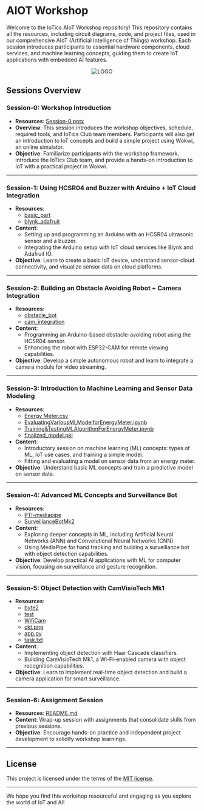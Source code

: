 # AIOT Workshop
Welcome to the IoTics AIoT Workshop repository! This repository contains all the resources, including circuit diagrams, code, and project files, used in our comprehensive AIoT (Artificial Intelligence of Things) workshop. Each session introduces participants to essential hardware components, cloud services, and machine learning concepts, guiding them to create IoT applications with embedded AI features.

<p align="center">
  <img src="https://github.com/Jjateen/AIOT-Workshop/raw/main/logo.png" alt="LOGO">
</p>

## Sessions Overview

### Session-0: Workshop Introduction
- **Resources**: [Session-0.pptx](./Session-0/Session-0.pptx)
- **Overview**: This session introduces the workshop objectives, schedule, required tools, and IoTics Club team members. Participants will also get an introduction to IoT concepts and build a simple project using Wokwi, an online simulator.
- **Objective**: Familiarize participants with the workshop framework, introduce the IoTics Club team, and provide a hands-on introduction to IoT with a practical project in Wokwi.

---

### Session-1: Using HCSR04 and Buzzer with Arduino + IoT Cloud Integration
- **Resources**: 
  - [basic_part](./Session-1/basic_part/)
  - [blynk_adafruit](./Session-1/blynk_adafruit/)
- **Content**: 
  - Setting up and programming an Arduino with an HCSR04 ultrasonic sensor and a buzzer.
  - Integrating the Arduino setup with IoT cloud services like Blynk and Adafruit IO.
- **Objective**: Learn to create a basic IoT device, understand sensor-cloud connectivity, and visualize sensor data on cloud platforms.

---

### Session-2: Building an Obstacle Avoiding Robot + Camera Integration
- **Resources**:
  - [obstacle_bot](./Session-2/obstacle_bot/)
  - [cam_integration](./Session-2/cam_integration/)
- **Content**: 
  - Programming an Arduino-based obstacle-avoiding robot using the HCSR04 sensor.
  - Enhancing the robot with ESP32-CAM for remote viewing capabilities.
- **Objective**: Develop a simple autonomous robot and learn to integrate a camera module for video streaming.

---

### Session-3: Introduction to Machine Learning and Sensor Data Modeling
- **Resources**:
  - [Energy Meter.csv](./Session-3/Energy%20Meter.csv)
  - [EvaluatingVariousMLModelforEnergyMeter.ipynb](./Session-3/EvaluatingVariousMLModelforEnergyMeter.ipynb)
  - [Training&TestingMLAlgorithmForEnergyMeter.ipynb](./Session-3/Training&TestingMLAlgorithmForEnergyMeter.ipynb)
  - [finalized_model.pkl](./Session-3/finalized_model.pkl)
- **Content**: 
  - Introductory session on machine learning (ML) concepts: types of ML, IoT use cases, and training a simple model.
  - Fitting and evaluating a model on sensor data from an energy meter.
- **Objective**: Understand basic ML concepts and train a predictive model on sensor data.

---

### Session-4: Advanced ML Concepts and Surveillance Bot
- **Resources**:
  - [PTI-mediapipe](./Session-4/PTI-mediapipe/)
  - [SurveillanceBotMk2](./Session-4/SurveillanceBotMk2/)
- **Content**: 
  - Exploring deeper concepts in ML, including Artificial Neural Networks (ANN) and Convolutional Neural Networks (CNN).
  - Using MediaPipe for hand tracking and building a surveillance bot with object detection capabilities.
- **Objective**: Develop practical AI applications with ML for computer vision, focusing on surveillance and gesture recognition.

---

### Session-5: Object Detection with CamVisioTech Mk1
- **Resources**:
  - [byte2](./Session-5/byte2/)
  - [test](./Session-5/test/)
  - [WifiCam](./Session-5/WifiCam/)
  - [ckt.png](./Session-5/ckt.png)
  - [app.py](./Session-5/app.py)
  - [task.txt](./Session-5/task.txt)
- **Content**: 
  - Implementing object detection with Haar Cascade classifiers.
  - Building CamVisioTech Mk1, a Wi-Fi-enabled camera with object recognition capabilities.
- **Objective**: Learn to implement real-time object detection and build a camera application for smart surveillance.

---

### Session-6: Assignment Session
- **Resources**: [README.md](./Session-6/README.md)
- **Content**: Wrap-up session with assignments that consolidate skills from previous sessions.
- **Objective**: Encourage hands-on practice and independent project development to solidify workshop learnings.

---

## License
This project is licensed under the terms of the [MIT license](./LICENSE).

---

We hope you find this workshop resourceful and engaging as you explore the world of IoT and AI!
